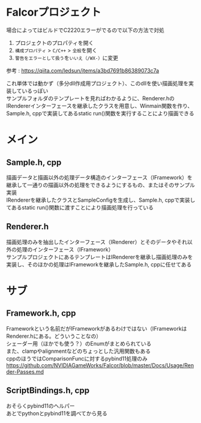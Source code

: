 # Falcorプロジェクト
場合によってはビルドでC2220エラーがでるので以下の方法で対処
1.  プロジェクトのプロパティを開く
2.  `構成プロパティ`  >  `C/C++`  >  `全般`を開く
3.  `警告をエラーとして扱う`を`いいえ（/WX-）`に変更

参考 : https://qiita.com/ledsun/items/a3bd7691b86389073c7a

これ単体では動かず（多分dll作成用プロジェクト）、このdllを使い描画処理を実装しているっぽい  
サンプルフォルダのテンプレートを見ればわかるように、Renderer.hのIRendererインターフェースを継承したクラスを用意し、Winmain関数を作り、Sample.h, cppで実装してあるstatic run()関数を実行することにより描画できる  

# メイン

## Sample.h, cpp
描画データと描画以外の処理データ構造のインターフェース（IFramework）を継承して一通りの描画以外の処理をできるようにするもの、またはそのサンプル実装  
IRendererを継承したクラスとSampleConfigを生成し、Sample.h, cppで実装してあるstatic run()関数に渡すことにより描画処理を行っている  


## Renderer.h
描画処理のみを抽出したインターフェース（IRenderer）とそのデータやそれ以外の処理のインターフェース（IFramework）  
サンプルプロジェクトにあるテンプレートはIRendererを継承し描画処理のみを実装し、そのほかの処理はIFrameworkを継承したSample.h, cppに任せてある  

# サブ

## Framework.h, cpp
Frameworkという名前だがIFrameworkがあるわけではない（IFrameworkはRenderer.hにある。どういうことなの）  
シェーダー用（ほかでも使う？）のEnumがまとめられている  
また、clampやalignmentなどのちょっとした汎用関数もある  
cppのほうではComparisonFuncに対するpybind11処理のみ  
https://github.com/NVIDIAGameWorks/Falcor/blob/master/Docs/Usage/Render-Passes.md


## ScriptBindings.h, cpp
おそらくpybind11のヘルパー  
あとでpythonとpybind11を調べてから見る  

<!--stackedit_data:
eyJoaXN0b3J5IjpbODIzODEzNzY5LDExMTIxMTQyNDQsNDI0Mz
M2MjE0LC00MjA4NDA5MzEsMjc5OTk0MTY1LC0xMDc1NDM0MzAz
LC0xMjM3ODEyMzY4LDIyNzA3NzczOCwtMTUxMzczMzc4NiwtMT
YxNjQwMzk3MiwtMTUxOTMwNTkzNywtMTAwMjY0Mzg0LDg5MTAx
MjA0OF19
-->